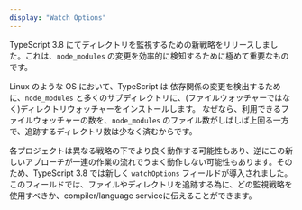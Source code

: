 ```yaml
---
display: "Watch Options"
---
```


TypeScript 3.8 にてディレクトリを監視するための新戦略をリリースしました。これは、`node_modules` の変更を効率的に検知するために極めて重要なものです。

Linux のような OS において、TypeScript は 依存関係の変更を検出するために、`node_modules` と多くのサブディレクトリに、(ファイルウォッチャーではなく)ディレクトリウォッチャーをインストールします。
なぜなら、利用できるファイルウォッチャーの数を、`node_modules` のファイル数がしばしば上回る一方で、追跡するディレクトリ数は少なく済むからです。

各プロジェクトは異なる戦略の下でより良く動作する可能性もあり、逆にこの新しいアプローチが一連の作業の流れでうまく動作しない可能性もあります。そのため、TypeScript 3.8 では新しく `watchOptions` フィールドが導入されました。このフィールドでは、ファイルやディレクトリを追跡する為に、どの監視戦略を使用すべきか、compiler/language serviceに伝えることができます。

